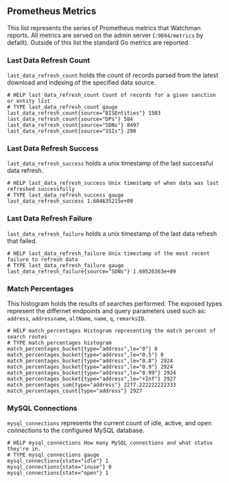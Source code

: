 ## Prometheus Metrics

This list represents the series of Prometheus metrics that Watchman reports. All metrics are served on the admin server (`:9094/metrics` by defailt). Outside of this list the standard Go metrics are reported.

### Last Data Refresh Count

`last_data_refresh_count` holds the count of records parsed from the latest download and indexing of the specified data source.

```
# HELP last_data_refresh_count Count of records for a given sanction or entity list
# TYPE last_data_refresh_count gauge
last_data_refresh_count{source="BISEntities"} 1503
last_data_refresh_count{source="DPs"} 584
last_data_refresh_count{source="SDNs"} 8497
last_data_refresh_count{source="SSIs"} 290
```

### Last Data Refresh Success

`last_data_refresh_success` holds a unix timestamp of the last successful data refresh.

```
# HELP last_data_refresh_success Unix timestamp of when data was last refreshed successfully
# TYPE last_data_refresh_success gauge
last_data_refresh_success 1.604635215e+09
```

### Last Data Refresh Failure

`last_data_refresh_failure` holds a unix timestamp of the last data refresh that failed.

```
# HELP last_data_refresh_failure Unix timestamp of the most recent failure to refresh data
# TYPE last_data_refresh_failure gauge
last_data_refresh_failure{source="SDNs"} 1.60520363e+09
```

### Match Percentages

This histogram holds the results of searches performed. The exposed types represent the differnet endpoints and query parameters used such as: `address`, `addressname`, `altName`, `name`, `q`, `remarksID`.

```
# HELP match_percentages Histogram representing the match percent of search routes
# TYPE match_percentages histogram
match_percentages_bucket{type="address",le="0"} 0
match_percentages_bucket{type="address",le="0.5"} 0
match_percentages_bucket{type="address",le="0.8"} 2924
match_percentages_bucket{type="address",le="0.9"} 2924
match_percentages_bucket{type="address",le="0.99"} 2924
match_percentages_bucket{type="address",le="+Inf"} 2927
match_percentages_sum{type="address"} 2277.222222222333
match_percentages_count{type="address"} 2927
```

### MySQL Connections

`mysql_connections` represents the current count of idle, active, and open connections to the configured MySQL database.

```
# HELP mysql_connections How many MySQL connections and what status they're in.
# TYPE mysql_connections gauge
mysql_connections{state="idle"} 1
mysql_connections{state="inuse"} 0
mysql_connections{state="open"} 1
```
